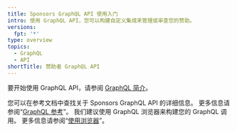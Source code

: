 ```yaml
---
title: Sponsors GraphQL API 使用入门
intro: 使用 GraphQL API，您可以构建自定义集成来管理或审查您的赞助。
versions:
  fpt: '*'
type: overview
topics:
  - GraphQL
  - API
shortTitle: 赞助者 GraphQL API
---
```


要开始使用 GraphQL API，请参阅 [GraphQL 简介](/graphql/guides/introduction-to-graphql)。

您可以在参考文档中查找关于 Sponsors GraphQL API 的详细信息。 更多信息请参阅“[GraphQL 参考](/graphql/reference)”。 我们建议使用 GraphQL 浏览器来构建您的 GraphQL 调用。 更多信息请参阅“[使用浏览器](/graphql/guides/using-the-explorer)”。
